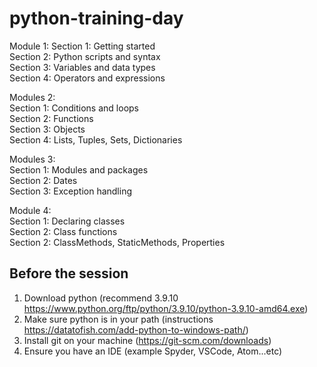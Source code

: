 # python-training-day

Module 1:
Section 1: Getting started<br>
Section 2: Python scripts and syntax<br>
Section 3: Variables and data types<br>
Section 4: Operators and expressions<br>

Modules 2:<br>
Section 1: Conditions and loops<br>
Section 2: Functions<br>
Section 3: Objects<br>
Section 4: Lists, Tuples, Sets, Dictionaries<br>

Modules 3:<br>
Section 1: Modules and packages<br>
Section 2: Dates<br>
Section 3: Exception handling<br>

Module 4:<br>
Section 1: Declaring classes<br>
Section 2: Class functions<br>
Section 2: ClassMethods, StaticMethods, Properties<br>

## Before the session
1. Download python (recommend 3.9.10 https://www.python.org/ftp/python/3.9.10/python-3.9.10-amd64.exe)
2. Make sure python is in your path (instructions https://datatofish.com/add-python-to-windows-path/)
3. Install git on your machine (https://git-scm.com/downloads)
4. Ensure you have an IDE (example Spyder, VSCode, Atom...etc)